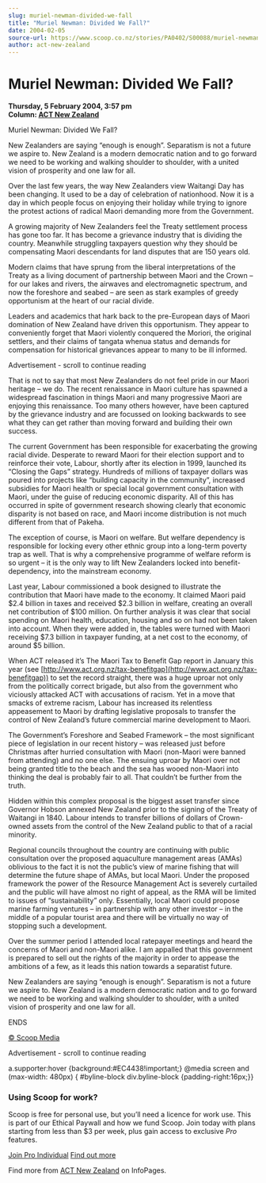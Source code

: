 ```yaml
---
slug: muriel-newman-divided-we-fall
title: "Muriel Newman: Divided We Fall?"
date: 2004-02-05
source-url: https://www.scoop.co.nz/stories/PA0402/S00088/muriel-newman-divided-we-fall.htm
author: act-new-zealand
---
```

Muriel Newman: Divided We Fall?
===============================

**Thursday, 5 February 2004, 3:57 pm**  
**Column: [ACT New Zealand](https://info.scoop.co.nz/ACT_New_Zealand)**

Muriel Newman: Divided We Fall?

  
New Zealanders are saying “enough is enough”. Separatism is not a future we aspire to. New Zealand is a modern democratic nation and to go forward we need to be working and walking shoulder to shoulder, with a united vision of prosperity and one law for all.

Over the last few years, the way New Zealanders view Waitangi Day has been changing. It used to be a day of celebration of nationhood. Now it is a day in which people focus on enjoying their holiday while trying to ignore the protest actions of radical Maori demanding more from the Government.

A growing majority of New Zealanders feel the Treaty settlement process has gone too far. It has become a grievance industry that is dividing the country. Meanwhile struggling taxpayers question why they should be compensating Maori descendants for land disputes that are 150 years old.

Modern claims that have sprung from the liberal interpretations of the Treaty as a living document of partnership between Maori and the Crown – for our lakes and rivers, the airwaves and electromagnetic spectrum, and now the foreshore and seabed – are seen as stark examples of greedy opportunism at the heart of our racial divide.

Leaders and academics that hark back to the pre-European days of Maori domination of New Zealand have driven this opportunism. They appear to conveniently forget that Maori violently conquered the Moriori, the original settlers, and their claims of tangata whenua status and demands for compensation for historical grievances appear to many to be ill informed.

Advertisement - scroll to continue reading





That is not to say that most New Zealanders do not feel pride in our Maori heritage – we do. The recent renaissance in Maori culture has spawned a widespread fascination in things Maori and many progressive Maori are enjoying this renaissance. Too many others however, have been captured by the grievance industry and are focussed on looking backwards to see what they can get rather than moving forward and building their own success.

The current Government has been responsible for exacerbating the growing racial divide. Desperate to reward Maori for their election support and to reinforce their vote, Labour, shortly after its election in 1999, launched its “Closing the Gaps” strategy. Hundreds of millions of taxpayer dollars was poured into projects like “building capacity in the community”, increased subsidies for Maori health or special local government consultation with Maori, under the guise of reducing economic disparity. All of this has occurred in spite of government research showing clearly that economic disparity is not based on race, and Maori income distribution is not much different from that of Pakeha.

The exception of course, is Maori on welfare. But welfare dependency is responsible for locking every other ethnic group into a long-term poverty trap as well. That is why a comprehensive programme of welfare reform is so urgent – it is the only way to lift New Zealanders locked into benefit-dependency, into the mainstream economy.

Last year, Labour commissioned a book designed to illustrate the contribution that Maori have made to the economy. It claimed Maori paid $2.4 billion in taxes and received $2.3 billion in welfare, creating an overall net contribution of $100 million. On further analysis it was clear that social spending on Maori health, education, housing and so on had not been taken into account. When they were added in, the tables were turned with Maori receiving $7.3 billion in taxpayer funding, at a net cost to the economy, of around $5 billion.

When ACT released it’s The Maori Tax to Benefit Gap report in January this year (see [http://www.act.org.nz/tax-benefitgap](http://www.act.org.nz/tax-benefitgap)) to set the record straight, there was a huge uproar not only from the politically correct brigade, but also from the government who viciously attacked ACT with accusations of racism. Yet in a move that smacks of extreme racism, Labour has increased its relentless appeasement to Maori by drafting legislative proposals to transfer the control of New Zealand’s future commercial marine development to Maori.

The Government’s Foreshore and Seabed Framework – the most significant piece of legislation in our recent history – was released just before Christmas after hurried consultation with Maori (non-Maori were banned from attending) and no one else. The ensuing uproar by Maori over not being granted title to the beach and the sea has wooed non-Maori into thinking the deal is probably fair to all. That couldn’t be further from the truth.

Hidden within this complex proposal is the biggest asset transfer since Governor Hobson annexed New Zealand prior to the signing of the Treaty of Waitangi in 1840. Labour intends to transfer billions of dollars of Crown-owned assets from the control of the New Zealand public to that of a racial minority.

Regional councils throughout the country are continuing with public consultation over the proposed aquaculture management areas (AMAs) oblivious to the fact it is not the public’s view of marine fishing that will determine the future shape of AMAs, but local Maori. Under the proposed framework the power of the Resource Management Act is severely curtailed and the public will have almost no right of appeal, as the RMA will be limited to issues of “sustainability” only. Essentially, local Maori could propose marine farming ventures – in partnership with any other investor – in the middle of a popular tourist area and there will be virtually no way of stopping such a development.

Over the summer period I attended local ratepayer meetings and heard the concerns of Maori and non-Maori alike. I am appalled that this government is prepared to sell out the rights of the majority in order to appease the ambitions of a few, as it leads this nation towards a separatist future.

New Zealanders are saying “enough is enough”. Separatism is not a future we aspire to. New Zealand is a modern democratic nation and to go forward we need to be working and walking shoulder to shoulder, with a united vision of prosperity and one law for all.

  
ENDS  

[© Scoop Media](http://www.scoop.co.nz/about/terms.html)  

Advertisement - scroll to continue reading



a.supporter:hover {background:#EC4438!important;} @media screen and (max-width: 480px) { #byline-block div.byline-block {padding-right:16px;}}

### Using Scoop for work?

Scoop is free for personal use, but you’ll need a licence for work use. This is part of our Ethical Paywall and how we fund Scoop. Join today with plans starting from less than $3 per week, plus gain access to exclusive _Pro_ features.  
  
[Join Pro Individual](https://pro.scoop.co.nz/Individual/?from=ProIn24) [Find out more](https://pro.scoop.co.nz/using-scoop-for-work/?from=ProIn24)

Find more from [ACT New Zealand](https://info.scoop.co.nz/ACT_New_Zealand) on InfoPages.